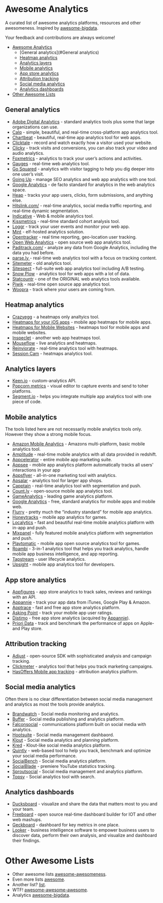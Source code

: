 # Awesome Analytics

A curated list of awesome analytics platforms, resources and other awesomeness. Inspired by [awesome-bigdata](https://github.com/onurakpolat/awesome-bigdata).

Your feedback and contributions are always welcome!

- [Awesome Analytics](#awesome-analytics)
    - [General analytics](#General analytics)
    - [Heatmap analytics](#Heatmap-analytics)
    - [Analytics layers](#Analytics-layers)
    - [Mobile analytics](#Mobile-analytics)
    - [App store analytics](#App-store-analytics)
    - [Attribution tracking](#Attribution-tracking)
    - [Social media analytics](#Social-media-analytics)
    - [Analytics dashboards](#Analytics-dashboards)
- [Other Awesome Lists](#other-awesome-lists)

## General analytics

* [Adobe Digital Analytics](http://www.adobe.com/solutions/digital-analytics/marketing-reports-analytics.html) - standard analytics tools plus some that large organizations can use.
* [Calq](https://calq.io/) - simple, beautiful, and real-time cross-platform app analytics tool.
* [Chartbeat](https://chartbeat.com/) - beautiful, real-time app analytics tool for web apps.
* [Clicktale](http://www.clicktale.com/) - record and watch exactly how a visitor used your website.
* [Clicky](http://clicky.com/) - track visits and conversions, you can also track your video and audio analytics.
* [Foxmetrics](http://foxmetrics.com/%20) - analytics to track your user’s actions and activities.
* [Gauges](http://get.gaug.es/) - real-time web analytics tool.
* [Go Squared](https://www.gosquared.com/) - analytics with visitor tagging to help you dig deeper into one user’s visit.
* [Going Up](http://www.goingup.com/) - manage SEO analytics and web app analytics with one tool.
* [Google Analytics](http://www.google.com/analytics/) - de facto standard for analytics in the web analytics space.
* [Heap](https://heapanalytics.com/) - tracks your app users, clicks, form submissions, and anything else.
* [Hitslink.com/](http://www.hitslink.com/) - real-time analytics, social media traffic reporting, and real-time dynamic segmentation.
* [Indicative](http://www.indicative.com/) - Web & mobile  analytics tool.
* [Kissmetrics](https://www.kissmetrics.com/) - real-time standard cohort analysis tool.
* [Loggr](http://loggr.net/) -  track your user events and monitor your web app.
* [Mint](http://haveamint.com/) - elf-hosted analytics solution. 
* [Opentracker](http://www.opentracker.net/) - real time reporting, geo-location user tracking.
* [Open Web Analytics](http://www.openwebanalytics.com/) - open source web app analytics tool.
* [Paditrack.com/](https://paditrack.com/) - analyze any data from Google Analytics, including the data you had before.
* [parse.ly ](http://parse.ly%20) - real-time web analytics tool with a focus on tracking content.
* [Sitemeter](http://sitemeter.com/) - old analytics tool.
* [Sitespect](http://www.sitespect.com/) - full-suite web app analytics tool including A/B testing.
* [Snow Plow](http://snowplowanalytics.com/) - analytics tool for web apps with a lot of data.
* [Statcountr](http://statcounter.com/) - one of the ORIGINAL web analytics tools available.
* [Piwik](http://piwik.org/) - real-time open source app analytics tool.
* [Woopra](https://www.woopra.com/) - track where your users are coming from.


## Heatmap analytics

* [Crazyegg](http://www.crazyegg.com/) - a heatmaps only analtyics tool.
* [Heatmaps for your iOS apps](https://heatma.ps/) - mobile app heatmaps for mobile apps.
* [Heatmaps for Mobile Websites](http://heatdata.com/) - heatmaps tool for mobile apps and mobile websites.
* [Inspeclet](https://www.inspectlet.com/) - another web app heatmaps tool.
* [Mouseflow](http://mouseflow.com/%20) - live analytics and heatmaps.
* [Reinviorate](https://www.reinvigorate.net/) - real-time analytics tool with heatmaps.
* [Session Cam](http://www.sessioncam.com/) - heatmaps analytics tool.

## Analytics layers

* [Keen.io](http://adjust.com/) - custom-analytics API.
* [Popcorn metrics](http://www.popcornmetrics.com/) - visual editor to capture events and send to toher platforns.
* [Segment.io](http://Segment.io) - helps you integrate multiple app analytics tool with one piece of code.

## Mobile analytics

The tools listed here are not necessarily mobile analytics tools only. However they show a strong mobile focus.

* [Amazon Mobile Analytics](http://aws.amazon.com/mobileanalytics/) - Amazons multi-platform, basic mobile analytics tool.
* [Amplitude](https://amplitude.com/) - real-time mobile analytics with all data provided in redshift.
* [Appcelerator](http://www.appcelerator.com/platform/appcelerator-analytics/) - entire mobile app marketing suite.
* [Appsee](http://www.appsee.com/) - mobile app analytics platform automatically tracks all users' interactions in your app
* [Appsflyer](http://www.appsflyer.com/) - all-in-one marketing tool with analytics.
* [Apsalar](https://apsalar.com/) - analytics tool for larger app shops.
* [Capptain](http://www.capptain.com/) - real-time analytics tool with segmentation and push.
* [Count.ly](http://count.ly/) - open-source mobile app analytics tool.
* [GameAnalytics](http://www.gameanalytics.com/) - leading game analytics platform.
* [Google Analytics](http://www.google.com/analytics/) - free, standard analytics for mobile apps and mobile web.
* [Flurry](http://www.flurry.com/) - pretty much the “industry standard” for mobile app analytics.
* [Honeytracks](https://honeytracks.com/) - mobile app analytics for games.
* [Localytics](http://www.localytics.com/) - fast and beautiful real-time mobile analytics platform with in-app and push.
* [Mixpanel](https://mixpanel.com/) - fully featured mobile analytics platform with segmentation and push.
* [Playtomatic](http://playtomic.org/) - mobile app open source analytics tool for games.
* [Roambi](http://www.roambi.com/) - 3-in-1 analytics tool that helps you track analytics, handle mobile app business intelligence, and app reporting.
* [Tapstream](https://tapstream.com/) - user lifecycle analytics.
* [Upsight](http://www.upsight.com/) - mobile app analytics tool for developers.

## App store analytics

* [Appfigures](http://appfigures.com/) - app store analytics to track sales, reviews and rankings with an API.
* [Appannie](http://www.appannie.com/) - track your app data from iTunes, Google Play & Amazon.
* [Apptrace](http://www.apptrace.com/) - fast and free app store analytics platform.
* [Asking Point](http://www.askingpoint.com/mobile-app-rating-widget) - track your mobile app user ratings.
* [Distimo](http://www.distimo.com/) - free app store analytics (acquired by [Appannie](http://www.appannie.com/)).
* [Priori Data](https://prioridata.com/) - track and benchmark the performance of apps on Apple- and Play store.

## Attribution tracking

* [Adjust](http://adjust.com/) - open-source SDK with sophisticated analysis and campaign tracking.
* [Clickmeter](http://clickmeter.com/) - analytics tool that helps you track marketing campaigns.
* [HasOffers Mobile app tracking](http://www.mobileapptracking.com/) - attribution analytics platform.

## Social media analytics

Often there is no clear differentiation between social media management and analytics as most the tools provide analytics.

* [Brandwatch](http://www.brandwatch.com/) - Social media monitoring and analytics.
* [Buffer](https://bufferapp.com/) - Social media publishing and analytics platform.
* [Falconsocial](http://www.falconsocial.com/) - communications platform built on social media with analytics.
* [Hootsuite](https://hootsuite.com/) - Social media management dashbaord.
* [Klout](https://klout.com/) - Social media analytics and planning platform.
* [Kred](http://kred.com/) - Klout-like social media analytics platform.
* [Quintly](https://www.quintly.com/) - web-based tool to help you track, benchmark and optimize your social media performance.
* [SocialBench](https://klout.com/) - Social media analytics platform.
* [SocialBlade](http://socialblade.com/) - premiere YouTube statistics tracking.
* [Sproutsocial](http://sproutsocial.com/) - Social media management and analytics platform.
* [Topsy](http://topsy.com/) - Social analytics tool with search.

## Analytics dashboards

* [Ducksboard](https://ducksboard.com/) - visualize and share the data that matters most to you and your team.
* [Freeboard](https://github.com/Freeboard/freeboard) - open source real-time dashboard builder for IOT and other web mashups.
* [Geckboard](https://www.geckoboard.com/) - dashboard for key metrics in one place.
* [Looker](http://looker.com/) - business intelligence software to empower business users to discover data, perform their own analysis, and visualize and dashboard their findings.

# Other Awesome Lists
- Other awesome lists [awesome-awesomeness](https://github.com/bayandin/awesome-awesomeness).
- Even more lists [awesome](https://github.com/sindresorhus/awesome).
- Another list? [list](https://github.com/jnv/lists).
- WTF! [awesome-awesome-awesome](https://github.com/t3chnoboy/awesome-awesome-awesome).
- Analytics [awesome-bigdata](https://github.com/onurakpolat/awesome-bigdata).
